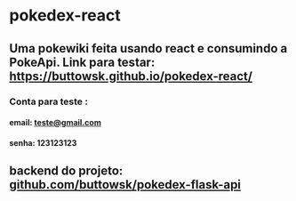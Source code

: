 # pokedex-react


## Uma pokewiki feita usando react e consumindo a PokeApi. Link para testar: https://buttowsk.github.io/pokedex-react/
### Conta para teste :
#### email: teste@gmail.com
#### senha: 123123123

## backend do projeto: [github.com/buttowsk/pokedex-flask-api](https://github.com/buttowsk/pokedex-flask-api)
